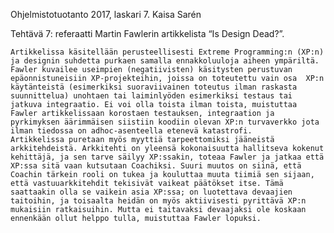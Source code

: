 
Ohjelmistotuotanto 2017, laskari 7.					Kaisa Sarén

Tehtävä 7: referaatti Martin Fawlerin artikkelista “Is Design Dead?”.

	Artikkelissa käsitellään perusteellisesti Extreme Programming:n (XP:n) ja designin suhdetta purkaen samalla ennakkoluuloja aiheen ympäriltä. Fawler kuvailee useimpien (negatiivisten) käsitysten perustuvan epäonnistuneisiin XP-projekteihin, joissa on toteutettu vain osa  XP:n käytänteistä (esimerkiksi suoraviivainen toteutus ilman raskasta suunnittelua) unohtaen tai laiminlyöden esimerkiksi testaus tai jatkuva integraatio. Ei voi olla toista ilman toista, muistuttaa Fawler artikkelissaan korostaen testauksen, integraation ja pyrkimyksen äärimmäisen siistiin koodiin olevan XP:n turvaverkko jota ilman tiedossa on adhoc-asenteella etenevä katastrofi.
	Artikkelissa puretaan myös myyttiä tarpeettomiksi jääneistä arkkitehdeistä. Arkkitehti on yleensä kokonaisuutta hallitseva kokenut kehittäjä, ja sen tarve säilyy XP:ssakin, toteaa Fawler ja jatkaa että XP:ssa sitä vaan kutsutaan Coachiksi. Suuri muutos on siinä, että Coachin tärkein rooli on tukea ja kouluttaa muuta tiimiä sen sijaan, että vastuuarkkitehdit tekisivät vaikeat päätökset itse. Tämä saattaakin olla se vaikein asia XP:ssa; on luotettava devaajien taitoihin, ja toisaalta heidän on myös aktiivisesti pyrittävä XP:n mukaisiin ratkaisuihin. Mutta ei taitavaksi devaajaksi ole koskaan ennenkään ollut helppo tulla, muistuttaa Fawler lopuksi.

